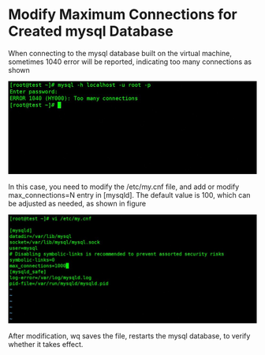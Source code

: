 # Modify Maximum Connections for Created mysql Database

When connecting to the mysql database built on the virtual machine, sometimes 1040 error will be reported, indicating too many connections as shown

![](https://github.com/jdcloudcom/cn/blob/cn-VirtualMachine-Linux/image/Elastic-Compute/Virtual-Machine/Linux/%E8%87%AA%E5%BB%BAmysql%E6%95%B0%E6%8D%AE%E5%BA%93%E4%BF%AE%E6%94%B9%E6%9C%80%E5%A4%A7%E8%BF%9E%E6%8E%A5%E6%95%B001.png)

In this case, you need to modify the /etc/my.cnf file, and add or modify max_connections=N entry in [mysqld]. The default value is 100, which can be adjusted as needed, as shown in figure

![](https://github.com/jdcloudcom/cn/blob/cn-VirtualMachine-Linux/image/Elastic-Compute/Virtual-Machine/Linux/%E8%87%AA%E5%BB%BAmysql%E6%95%B0%E6%8D%AE%E5%BA%93%E4%BF%AE%E6%94%B9%E6%9C%80%E5%A4%A7%E8%BF%9E%E6%8E%A5%E6%95%B002.png)

After modification, wq saves the file, restarts the mysql database, to verify whether it takes effect.
